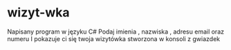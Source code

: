 # wizyt-wka
Napisany program w języku C#
Podaj imienia , nazwiska , adresu email oraz numeru
I pokazuje ci się twoja wizytówka stworzona w konsoli z gwiazdek
